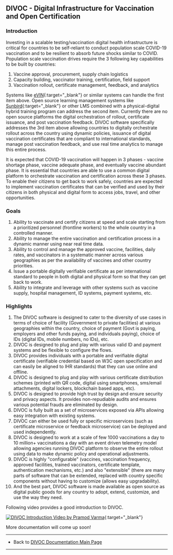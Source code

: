 ## DIVOC - Digital Infrastructure for Vaccination and Open Certification


### Introduction

Investing in a scalable testing/vaccination digital health infrastructure is critical for countries to be self-reliant to conduct population scale COVID-19 vaccination and to be resilient to absorb future shocks similar to COVID. Population scale vaccination drives require the 3 following key capabilities to be built by countries:
1. Vaccine approval, procurement, supply chain logistics
2. Capacity building, vaccinator training, certification, field support
3. Vaccination rollout, certificate management, feedback, and analytics

Systems like [eVIN](https://www.in.undp.org/content/india/en/home/projects/gavi1.html){:target="_blank"} or similar systems can handle the first item above. Open source learning management systems like [Sunbird](https://sunbird.org){:target="_blank"} or other LMS combined with a physical-digital hybrid training program can address the second item. Currently there are no open source platforms the digital orchestration of rollout, certificate issuance, and post vaccination feedback. DIVOC software specifically addresses the 3rd item above allowing countries to digitally orchestrate rollout across the country using dynamic policies, issuance of digital vaccination certificates that are compliant to international standards, manage post vaccination feedback, and use real time analytics to manage this entire process.

It is expected that COVID-19 vaccination will happen in 3 phases - vaccine shortage phase, vaccine adequate phase, and eventually vaccine abundant phase. It is essential that countries are able to use a common digital platform to orchestrate vaccination and certification across these 3 phases. To enable their citizens to get back to work safely, countries are expected to implement vaccination certificates that can be verified and used by their citizens in both physical and digital form to access jobs, travel, and other opportunities.

### Goals

1. Ability to vaccinate and certify citizens at speed and scale starting from a prioritized personnel (frontline workers) to the whole country in a controlled manner.
2. Ability to manage the entire vaccination and certification process in a dynamic manner using near real time data.
3. Ability to control and manage the approved vaccine, facilities, daily rates, and vaccinators in a systematic manner across various geographies as per the availability of vaccines and other country priorities.
4. Issue a portable digitally verifiable certificate as per international standard to people in both digital and physical form so that they can get back to work.
5. Ability to integrate and leverage with other systems such as vaccine supply, hospital management, ID systems, payment systems, etc.

### Highlights

1. The DIVOC software is designed to cater to the diversity of use cases in terms of choice of facility (Government to private facilities) at various geographies within the country, choice of payment (Govt is paying, employers and other funds paying, and individuals paying), choice of IDs (digital IDs, mobile numbers, no IDs), etc.
2. DIVOC is designed to plug and play with various valid ID and payment systems and be flexible to configure the flows.
3. DIVOC provides individuals with a portable and verifiable digital certificate (verifiable credential based on W3C open specification and can easily be aligned to IHR standards) that they can use online and offline. 
4. DIVOC is designed to plug and play with various certificate distribution schemes (printed with QR code, digital using smartphones, sms/email attachments, digital lockers, blockchain based apps, etc).
5. DIVOC is designed to provide high trust by design and ensure security and privacy aspects. It provides non-repudiable audits and ensures various potential frauds are eliminated by design.
6. DIVOC is fully built as a set of microservices exposed via APIs allowing easy integration with existing systems.
7. DIVOC can either be used fully or specific microservices (such as certificate microservice or feedback microservice) can be deployed and used independently.
8. DIVOC is designed to work at a scale of few 1000 vaccinations a day to 10 million+ vaccinations a day with an event driven telemetry model allowing agencies running DIVOC platform to observe the entire rollout using data to make dynamic policy and operational adjustments.
9. DIVOC is highly "configurable" (vaccines, vaccination frequency, approved facilities, trained vaccinators, certificate template, authentication mechanisms,  etc.) and also "extensible" (there are many parts of software that can be extended, replaced with country specific components without having to customize (allows easy upgradability).
10. And the best part, DIVOC software is made available as open source as digital public goods for any country to adopt, extend, customize, and use the way they need.

Following video provides a good introduction to DIVOC.

[![DIVOC Introduction Video by Pramod Varma](/resources/intro-video-thumnail.png)](https://www.youtube.com/watch?v=tOuPDAy7r90){:target="_blank"}

More documentation will come up soon!

* * *

* Back to [DIVOC Documentation Main Page](/index.md)

* * *
